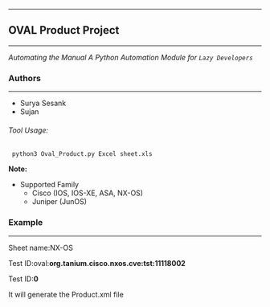 ---------------------------------------------------------

## OVAL  Product  Project
---------------------------------------------------------------
_Automating the Manual_ _A Python Automation Module for `Lazy Developers`_

### Authors
--------------------------------------------------
- Surya Sesank
- Sujan

###### Tool Usage:

 <code> python3 Oval_Product.py Excel sheet.xls</code>

**Note:**

-   Supported Family
    -   Cisco (IOS, IOS-XE, ASA, NX-OS)
    -   Juniper (JunOS)
 
### Example 
-------------------------------------------------------
Sheet name:NX-OS

Test ID:oval:**org.tanium.cisco.nxos.cve:tst:11118002**

Test ID:**0**

It will generate the Product.xml file 